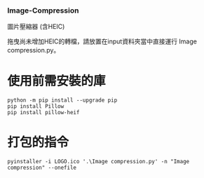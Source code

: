 ### Image-Compression
圖片壓縮器 (含HEIC)

拖曳尚未增加HEIC的轉檔，請放置在input資料夾當中直接運行 Image compression.py。

# 使用前需安裝的庫
```安裝前的庫
python -m pip install --upgrade pip
pip install Pillow
pip install pillow-heif
```

# 打包的指令
```打包的指令
pyinstaller -i LOGO.ico '.\Image compression.py' -n "Image compression" --onefile
```
